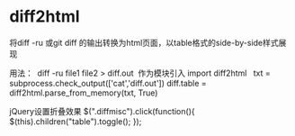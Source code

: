 # diff2html
将diff -ru 或git diff 的输出转换为html页面，以table格式的side-by-side样式展现

用法：
  diff -ru file1 file2 > diff.out
  作为模块引入
    import diff2html
    txt = subprocess.check_output(['cat','diff.out'])
    diff.table = diff2html.parse_from_memory(txt, True)

jQuery设置折叠效果
$(".diffmisc").click(function(){
  $(this).children("table").toggle();
});
